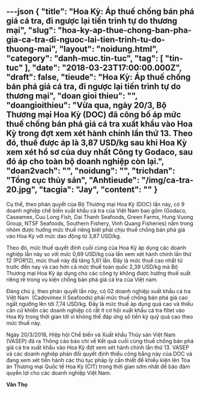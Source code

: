 ---json
{
    "title": "Hoa Kỳ: Áp thuế chống bán phá giá cá tra, đi ngược lại tiến trình tự do thương mại",
    "slug": "hoa-ky-ap-thue-chong-ban-pha-gia-ca-tra-di-nguoc-lai-tien-trinh-tu-do-thuong-mai",
    "layout": "noidung.html",
    "category": "danh-muc.tin-tuc",
    "tag": [
        "tin-tuc"
    ],
    "date": "2018-03-23T17:00:00.000Z",
    "draft": false,
    "tieude": "Hoa Kỳ: Áp thuế chống bán phá giá cá tra, đi ngược lại tiến trình tự do thương mại",
    "doan gioi thieu": "",
    "doangioithieu": "Vừa qua, ngày 20/3, Bộ Thương mại Hoa Kỳ (DOC) đã công bố áp mức thuế chống bán phá giá cá tra xuất khẩu vào Hoa Kỳ trong đợt xem xét hành chính lần thứ 13. Theo đó, thuế được áp là 3,87 USD/kg sau khi Hoa Kỳ xem xét hồ sơ của duy nhất Công ty Godaco, sau đó áp cho toàn bộ doanh nghiệp còn lại.",
    "doan2vach": "",
    "noidung": "",
    "trichdan": "Tổng cục thủy sản",
    "Anhtieude": "/img/ca-tra-20.jpg",
    "tacgia": "Jay",
    "__content__": ""
}
---
<p>Cụ thể, theo phán quy&ecirc;́t của Bộ Thương mại Hoa Kỳ (DOC) l&acirc;̀n này, c&oacute; 9 doanh nghiệp ch&ecirc;́ bi&ecirc;́n xu&acirc;́t kh&acirc;̉u cá tra của Vi&ecirc;̣t Nam bao g&ocirc;̀m (Godaco, Caseamex, Cuu Long Fish, Dai Thanh Seafoods, Green Farms, Hung Vuong Group, NTSF Seafoods, Southern Fishery, Vinh Quang Fisheries) nằm trong nh&oacute;m được hưởng mức thuế ri&ecirc;ng biệt phải chịu thuế chống b&aacute;n ph&aacute; gi&aacute; v&agrave;o Hoa Kỳ với mức dao động từ 3,87 USD/kg.</p>

<p>Theo đó, mức thuế quyết định cuối c&ugrave;ng của Hoa Kỳ áp dụng các doanh nghi&ecirc;̣p l&acirc;̀n này so với mức 0,69 USD/kg của lần xem x&eacute;t h&agrave;nh ch&iacute;nh lần thứ 12 (POR12), mức thuế n&agrave;y đ&atilde; tăng 5,61 lần. Đ&acirc;y l&agrave; mức thuế cao nhất từ trước đến nay v&agrave; cao hơn cả mức thuế to&agrave;n quốc 2,39 USD/kg m&agrave; Bộ Thương mại Hoa Kỳ &aacute;p dụng cho c&aacute;c c&ocirc;ng ty kh&ocirc;ng được hưởng thuế suất ri&ecirc;ng rẽ trong vụ kiện chống b&aacute;n ph&aacute; gi&aacute; c&aacute; tra của Việt nam.</p>

<p>Đáng chú ý, theo phán quy&ecirc;́t l&acirc;̀n này, có 02 doanh nghi&ecirc;̣p xu&acirc;́t kh&acirc;̉u cá tra Việt Nam&nbsp; (Cadovimex II Seafoods) phải mức thuế chống b&aacute;n ph&aacute; gi&aacute; cao ngất ngưỡng l&ecirc;n tới 7,74 USD/kg. Đ&acirc;y là mức thu&ecirc;́ áp dụng quá cao và thi&ecirc;́u căn cứ khiến c&aacute;c doanh nghiệp c&oacute; rất &iacute;t cơ hội xuất khẩu c&aacute; tra fillet v&agrave;o Hoa Kỳ trong thời gian tới v&igrave; kh&ocirc;ng thể đ&aacute;p ứng số tiền k&yacute; quỹ qu&aacute; cao theo mức thuế n&agrave;y.</p>

<p>Ngày 20/3/2018, Hiệp hội Chế biến v&agrave; Xuất khẩu Thủy sản Việt Nam (VASEP) đ&atilde; ra Th&ocirc;ng c&aacute;o b&aacute;o ch&iacute; về Kết quả cuối c&ugrave;ng thuế ch&ocirc;́ng bán phá giá c&aacute; tra xu&acirc;́t kh&acirc;̉u v&agrave;o Hoa Kỳ đợt xem x&eacute;t h&agrave;nh ch&iacute;nh lần thứ 13. VASEP v&agrave; c&aacute;c doanh nghiệp phản đối quyết định thiếu c&ocirc;ng bằng n&agrave;y của DOC v&agrave; đang xem x&eacute;t tiến h&agrave;nh c&aacute;c thủ tục ph&aacute;p l&yacute; cần thiết để khiếu kiện l&ecirc;n T&ograve;a &aacute;n Thương mại Quốc tế Hoa Kỳ (CIT) trong thời gian sớm nhất để bảo đảm quyền lợi cho c&aacute;c doanh nghiệp Việt Nam.</p>

<p><strong>Văn Thọ</strong></p>
